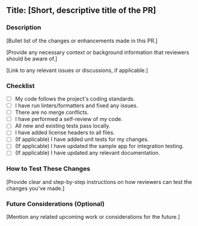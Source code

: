 ## Title: [Short, descriptive title of the PR]

### Description

[Bullet list of the changes or enhancements made in this PR.]

[Provide any necessary context or background information that reviewers should be aware of.]

[Link to any relevant issues or discussions, if applicable.]

### Checklist

- [ ] My code follows the project's coding standards.
- [ ] I have run linters/formatters and fixed any issues.
- [ ] There are no merge conflicts.
- [ ] I have performed a self-review of my code.
- [ ] All new and existing tests pass locally.
- [ ] I have added license headers to all files.
- [ ] (If applicable) I have added unit tests for my changes.
- [ ] (If applicable) I have updated the sample app for integration testing.
- [ ] (If applicable) I have updated any relevant documentation.

### How to Test These Changes

[Provide clear and step-by-step instructions on how reviewers can test the changes you've made.]

### Future Considerations (Optional)

[Mention any related upcoming work or considerations for the future.]